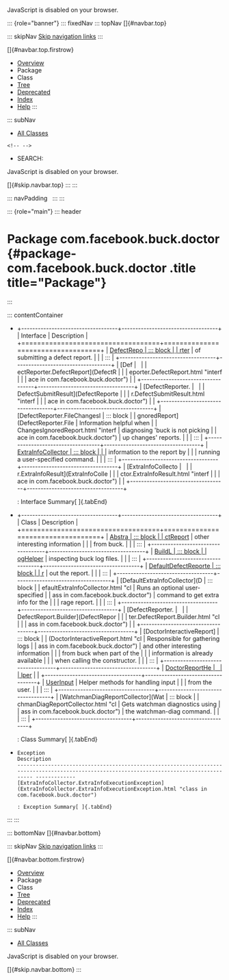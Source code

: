 <div>

JavaScript is disabled on your browser.

</div>

::: {role="banner"}
::: fixedNav
::: topNav
[]{#navbar.top}

::: skipNav
[Skip navigation links](#skip.navbar.top "Skip navigation links")
:::

[]{#navbar.top.firstrow}

-   [Overview](../../../../index.html)
-   Package
-   Class
-   [Tree](package-tree.html)
-   [Deprecated](../../../../deprecated-list.html)
-   [Index](../../../../index-all.html)
-   [Help](../../../../help-doc.html)
:::

::: subNav
-   [All Classes](../../../../allclasses.html)

```{=html}
<!-- -->
```
-   SEARCH:

<div>

<div>

JavaScript is disabled on your browser.

</div>

</div>

[]{#skip.navbar.top}
:::
:::

::: navPadding
 
:::
:::

::: {role="main"}
::: header
# Package com.facebook.buck.doctor {#package-com.facebook.buck.doctor .title title="Package"}
:::

::: contentContainer
-   +-----------------------------------+-----------------------------------+
    | Interface                         | Description                       |
    +===================================+===================================+
    | [DefectRepo                       | ::: block                         |
    | rter](DefectReporter.html "interf | Interface around the \'backend\'  |
    | ace in com.facebook.buck.doctor") | of submitting a defect report.    |
    |                                   | :::                               |
    +-----------------------------------+-----------------------------------+
    | [Def                              |                                   |
    | ectReporter.DefectReport](DefectR |                                   |
    | eporter.DefectReport.html "interf |                                   |
    | ace in com.facebook.buck.doctor") |                                   |
    +-----------------------------------+-----------------------------------+
    | [DefectReporter.                  |                                   |
    | DefectSubmitResult](DefectReporte |                                   |
    | r.DefectSubmitResult.html "interf |                                   |
    | ace in com.facebook.buck.doctor") |                                   |
    +-----------------------------------+-----------------------------------+
    | [DefectReporter.FileChangesI      | ::: block                         |
    | gnoredReport](DefectReporter.File | Information helpful when          |
    | ChangesIgnoredReport.html "interf | diagnosing \'buck is not picking  |
    | ace in com.facebook.buck.doctor") | up changes\' reports.             |
    |                                   | :::                               |
    +-----------------------------------+-----------------------------------+
    | [ExtraInfoCollector               | ::: block                         |
    | ](ExtraInfoCollector.html "interf | Responsible for getting extra     |
    | ace in com.facebook.buck.doctor") | information to the report by      |
    |                                   | running a user-specified command. |
    |                                   | :::                               |
    +-----------------------------------+-----------------------------------+
    | [ExtraInfoCollecto                |                                   |
    | r.ExtraInfoResult](ExtraInfoColle |                                   |
    | ctor.ExtraInfoResult.html "interf |                                   |
    | ace in com.facebook.buck.doctor") |                                   |
    +-----------------------------------+-----------------------------------+

    : Interface Summary[ ]{.tabEnd}

-   +-----------------------------------+-----------------------------------+
    | Class                             | Description                       |
    +===================================+===================================+
    | [Abstra                           | ::: block                         |
    | ctReport](AbstractReport.html "cl | Base class for gathering logs and |
    | ass in com.facebook.buck.doctor") | other interesting information     |
    |                                   | from buck.                        |
    |                                   | :::                               |
    +-----------------------------------+-----------------------------------+
    | [BuildL                           | ::: block                         |
    | ogHelper](BuildLogHelper.html "cl | Methods for finding and           |
    | ass in com.facebook.buck.doctor") | inspecting buck log files.        |
    |                                   | :::                               |
    +-----------------------------------+-----------------------------------+
    | [DefaultDefectReporte             | ::: block                         |
    | r](DefaultDefectReporter.html "cl | Takes care of actually writing    |
    | ass in com.facebook.buck.doctor") | out the report.                   |
    |                                   | :::                               |
    +-----------------------------------+-----------------------------------+
    | [DefaultExtraInfoCollector](D     | ::: block                         |
    | efaultExtraInfoCollector.html "cl | Runs an optional user-specified   |
    | ass in com.facebook.buck.doctor") | command to get extra info for the |
    |                                   | rage report.                      |
    |                                   | :::                               |
    +-----------------------------------+-----------------------------------+
    | [DefectReporter.                  |                                   |
    | DefectReport.Builder](DefectRepor |                                   |
    | ter.DefectReport.Builder.html "cl |                                   |
    | ass in com.facebook.buck.doctor") |                                   |
    +-----------------------------------+-----------------------------------+
    | [DoctorInteractiveReport]         | ::: block                         |
    | (DoctorInteractiveReport.html "cl | Responsible for gathering logs    |
    | ass in com.facebook.buck.doctor") | and other interesting information |
    |                                   | from buck when part of the        |
    |                                   | information is already available  |
    |                                   | when calling the constructor.     |
    |                                   | :::                               |
    +-----------------------------------+-----------------------------------+
    | [DoctorReportHe                   |                                   |
    | lper](DoctorReportHelper.html "cl |                                   |
    | ass in com.facebook.buck.doctor") |                                   |
    +-----------------------------------+-----------------------------------+
    | [UserInput](UserInput.html "cl    | ::: block                         |
    | ass in com.facebook.buck.doctor") | Helper methods for handling input |
    |                                   | from the user.                    |
    |                                   | :::                               |
    +-----------------------------------+-----------------------------------+
    | [WatchmanDiagReportCollector](Wat | ::: block                         |
    | chmanDiagReportCollector.html "cl | Gets watchman diagnostics using   |
    | ass in com.facebook.buck.doctor") | the watchman-diag command.        |
    |                                   | :::                               |
    +-----------------------------------+-----------------------------------+

    : Class Summary[ ]{.tabEnd}

-   
      Exception                                                                                                                                   Description
      ------------------------------------------------------------------------------------------------------------------------------------------- -------------
      [ExtraInfoCollector.ExtraInfoExecutionException](ExtraInfoCollector.ExtraInfoExecutionException.html "class in com.facebook.buck.doctor")    

      : Exception Summary[ ]{.tabEnd}
:::
:::

::: bottomNav
[]{#navbar.bottom}

::: skipNav
[Skip navigation links](#skip.navbar.bottom "Skip navigation links")
:::

[]{#navbar.bottom.firstrow}

-   [Overview](../../../../index.html)
-   Package
-   Class
-   [Tree](package-tree.html)
-   [Deprecated](../../../../deprecated-list.html)
-   [Index](../../../../index-all.html)
-   [Help](../../../../help-doc.html)
:::

::: subNav
-   [All Classes](../../../../allclasses.html)

<div>

<div>

JavaScript is disabled on your browser.

</div>

</div>

[]{#skip.navbar.bottom}
:::
